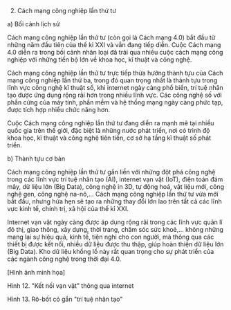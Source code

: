 2. Cách mạng công nghiệp lần thứ tư

a) Bối cảnh lịch sử

Cách mạng công nghiệp lần thứ tư (còn gọi là Cách mạng 4.0) bắt đầu từ những năm đầu tiên của thế kỉ XXI và vẫn đang tiếp diễn. Cuộc Cách mạng 4.0 diễn ra trong bối cảnh nhân loại đã trải qua nhiều cuộc cách mạng công nghiệp với những tiến bộ lớn về khoa học, kĩ thuật và công nghệ.

Cách mạng công nghiệp lần thứ tư trực tiếp thừa hưởng thành tựu của Cách mạng công nghiệp lần thứ ba, trong đó quan trọng nhất là thành tựu trong lĩnh vực công nghệ kĩ thuật số, khi internet ngày càng phổ biến, trí tuệ nhân tạo được ứng dụng rộng rãi hơn trong nhiều lĩnh vực. Các công nghệ số với phần cứng của máy tính, phần mềm và hệ thống mạng ngày càng phức tạp, được tích hợp nhiều chức năng hơn.

Cuộc Cách mạng công nghiệp lần thứ tư đang diễn ra mạnh mẽ tại nhiều quốc gia trên thế giới, đặc biệt là những nước phát triển, nơi có trình độ khoa học, kĩ thuật và công nghệ tiên tiến, cơ sở hạ tầng kĩ thuật số phát triển.

b) Thành tựu cơ bản

Cách mạng công nghiệp lần thứ tư gắn liền với những đột phá công nghệ trong các lĩnh vực trí tuệ nhân tạo (AI), internet vạn vật (IoT), điện toán đám mây, dữ liệu lớn (Big Data), công nghệ in 3D, tự động hoá, vật liệu mới, công nghệ gen, công nghệ na-nô,... Cách mạng công nghiệp lần thứ tư vừa mới bắt đầu, nhưng hứa hẹn sẽ tạo ra những thay đổi lớn lao trên tất cả các lĩnh vực kinh tế, chính trị, xã hội của thế kỉ XXI.

Internet vạn vật ngày càng được áp dụng rộng rãi trong các lĩnh vực quản lí đô thị, giao thông, xây dựng, thời trang, chăm sóc sức khoẻ,... không những mang lại sự hiệu quả, kinh tế, tiện nghi cho con người, mà thông qua các thiết bị được kết nối, nhiều dữ liệu được thu thập, giúp hoàn thiện dữ liệu lớn (Big Data). Kho dữ liệu khổng lồ này rất quan trọng cho sự phát triển của các ngành công nghệ trong thời đại 4.0.

[Hình ảnh minh họa]

Hình 12. "Kết nối vạn vật" thông qua internet

Hình 13. Rô-bốt có gắn "trí tuệ nhân tạo"